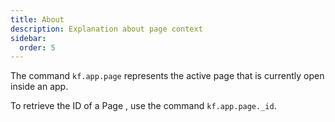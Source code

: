 ```yaml
---
title: About
description: Explanation about page context
sidebar:
  order: 5
---
```


The command `kf.app.page` represents the active page that is currently open inside an app.

To retrieve the ID of a Page , use the command `kf.app.page._id`.
